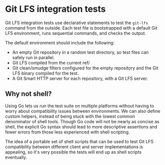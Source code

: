 # Git LFS integration tests

Git LFS integration tests use declarative statements to test the `git-lfs`
command from the outside.  Each test file is bootstrapped with a default
Git LFS environment, runs sequential commands, and checks the output.

The default environment should include the following:

* An empty Git repository in a random test directory, so test files can safely
run in parallel.
* Git LFS compiled from the current ref/
* Git clean/smudge filters configured for the empty repository and the Git LFS
binary compiled for the test.
* A Git Smart HTTP server for each repository, with a Git LFS server.

## Why not shell?

Using Go lets us run the test suite on multiple platforms without having to
worry about compatibility issues between environments.  We can also define
custom helpers, instead of being stuck with the lowest common denominator of
shell tools.  Though Go code will not be nearly as concise as shell, the explicit
Go syntax should lead to more descriptive assertions and fewer errors from those
less experienced with shell scripting.

The idea of a portable set of shell scripts that can be used to test Git LFS
compatibility between different client and server implementations is appealing,
so it's very possible the tests will end up as shell scripts eventually.
